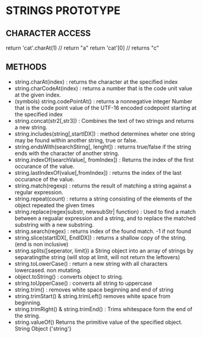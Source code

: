# STRINGS PROTOTYPE

## CHARACTER ACCESS
return 'cat'.charAt(1) // return "a"
return 'cat'[0] // returns "c" 

## METHODS
  * string.charAt(index) : returns the character at the specified index
  * string.charCodeAt(index) : returns a number that is the code unit value at the given index.
  * (symbols) string.codePointAt() : returns a nonnegative integer Number that is the code point value of the UTF-16 encoded codepoint starting at the specified index 
  * string.concat(str2[,str3]) : Combines the text of two strings and returns a new string.
  * string.includes(string[,startIDX]) :  method determines wheter one string may be found within another string, true or false.
  * string.endsWith(searchStirng[, lenght]) : returns true/false if the string ends with the character of another string.
  * string.indexOf(searchValue[, fromIndex]) : Returns the index of the first occurance of the value.
  * string.lastIndexOf(value[,fromIndex]) : returns the index of the last occurance of the value. 
  * string.match(regexp) : returns the result of matching a string against a regular expression.
  * string.repeat(count) : returns a string consisting of the elements of the object repeated the given times
  * string.replace(regex|substr, newsubStr| function) : Used to find a match between a regualar expression and a string, and to replace the matched substring with a new substring.
  * string.search(regex) : returns index of the found match. -1 if not found
  * string.slice(startIDX[, EndIDX]) : returns a shallow copy of the string. (end is non inclusive)
  * string.splits([seperator, limit}) a String object into an array of strings by separatingthe string (will stop at limit, will not return the leftovers)
  * string.toLowerCase() : return a new string with all characters lowercased. non mutating. 
  * object.toString() : converts object to string.
  * string.toUpperCase() : converts all string to uppercase
  * string.trim() : removes white space beginning and end of string
  * string.trimStart() & string.trimLeft() removes white space from beginning.
  * string.trimRight() & string.trimEnd() : Trims whitespace form the end of the string. 
  * string.valueOf() Returns the primitive value of the specified object. String Object {'string'}

